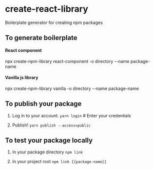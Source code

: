 
# create-react-library
Boilerplate generator for creating npm packages


## To generate boilerplate

#### React component
npx create-npm-library react-component -o directory --name package-name

#### Vanilla js library
npx create-npm-library vanilla -o directory --name package-name


## To publish your package 

1. Log in to your account.
`yarn login` # Enter your credentials

2. Publish!
`yarn publish --access=public`


## To test your package locally

1. In your package directory
`npm link`

2. In your project root
`npm link {{package-name}}`

